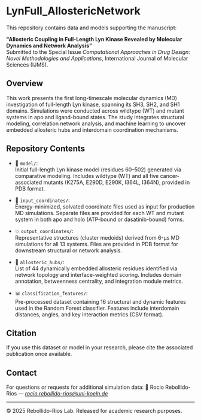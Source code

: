 # LynFull_AllostericNetwork

This repository contains data and models supporting the manuscript:

**"Allosteric Coupling in Full-Length Lyn Kinase Revealed by Molecular Dynamics and Network Analysis"**  
Submitted to the Special Issue *Computational Approaches in Drug Design: Novel Methodologies and Applications*, International Journal of Molecular Sciences (IJMS).

## Overview

This work presents the first long-timescale molecular dynamics (MD) investigation of full-length Lyn kinase, spanning its SH3, SH2, and SH1 domains. Simulations were conducted across wildtype (WT) and mutant systems in apo and ligand-bound states. The study integrates structural modeling, correlation network analysis, and machine learning to uncover embedded allosteric hubs and interdomain coordination mechanisms.

## Repository Contents

- 🧬 `model/`:  
  Initial full-length Lyn kinase model (residues 60–502) generated via comparative modeling. Includes wildtype (WT) and all five cancer-associated mutants (K275A, E290D, E290K, I364L, I364N), provided in PDB format.

- 🧪 `input_coordinates/`:  
  Energy-minimized, solvated coordinate files used as input for production MD simulations. Separate files are provided for each WT and mutant system in both apo and holo (ATP-bound or dasatinib-bound) forms.

- 💥 `output_coordinates/`:  
  Representative structures (cluster medoids) derived from 6-μs MD simulations for all 13 systems. Files are provided in PDB format for downstream structural or network analysis.

- 🔗 `allosteric_hubs/`:  
  List of 44 dynamically embedded allosteric residues identified via network topology and interface-weighted scoring. Includes domain annotation, betweenness centrality, and integration module metrics.

- 📊 `classification_features/`:  
  Pre-processed dataset containing 16 structural and dynamic features used in the Random Forest classifier. Features include interdomain distances, angles, and key interaction metrics (CSV format).

## Citation

If you use this dataset or model in your research, please cite the associated publication once available.

## Contact

For questions or requests for additional simulation data:
📧 Rocio Rebollido-Rios — *rocio.rebollido-rios@uni-koeln.de*

---

© 2025 Rebollido-Rios Lab. Released for academic research purposes.

